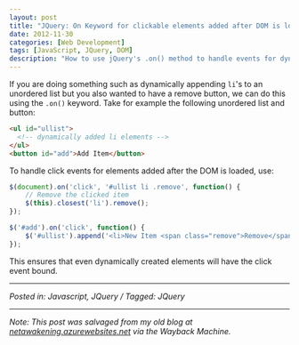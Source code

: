 ```yaml
---
layout: post
title: "JQuery: On Keyword for clickable elements added after DOM is loaded"
date: 2012-11-30
categories: [Web Development]
tags: [JavaScript, JQuery, DOM]
description: "How to use jQuery's .on() method to handle events for dynamically added elements."
---
```


If you are doing something such as dynamically appending `li`'s to an unordered list but you also wanted to have a remove button, we can do this using the `.on()` keyword. Take for example the following unordered list and button:

```html
<ul id="ullist">
  <!-- dynamically added li elements -->
</ul>
<button id="add">Add Item</button>
```

To handle click events for elements added after the DOM is loaded, use:

```javascript
$(document).on('click', '#ullist li .remove', function() {
    // Remove the clicked item
    $(this).closest('li').remove();
});

$('#add').on('click', function() {
    $('#ullist').append('<li>New Item <span class="remove">Remove</span></li>');
});
```

This ensures that even dynamically created elements will have the click event bound.

---

*Posted in: Javascript, JQuery / Tagged: JQuery*

---

*Note: This post was salvaged from my old blog at [netawakening.azurewebsites.net](https://web.archive.org/web/20170112030327/http://netawakening.azurewebsites.net/page/4/) via the Wayback Machine.* 